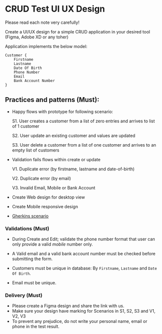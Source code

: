 # CRUD Test UI UX Design

Please read each note very carefully!

Create a UI/UX design for a simple CRUD application in your desired tool (Figma, Adobe XD or any toher) 

Application implements the below model:
```
Customer {
	Firstname
	Lastname
	Date Of Birth
	Phone Number
	Email
	Bank Account Number
}
```
## Practices and patterns (Must):

- Happy flows with prototype for following scenario:
	
	S1. User creates a customer from a list of zero entries and arrives to list of 1 customer
	
	S2. User update an existing customer and values are updated
	
	S3. User delete a customer from a list of one customer and arrives to an empty list of customers
	
- Validation fails flows within create or update

	V1. Duplicate error (by firstname, lastname and date-of-birth)
	
	V2. Duplicate error (by email)
	
	V3. Invalid Email, Mobile or Bank Account
	
- Create Web design for desktop view
- Create Mobile responsive design 
- [Gherkins scenario](https://www.cucumber.io/)

### Validations (Must)

- During Create and Edit; validate the phone number format that user can only provide a valid *mobile* number only.

- A Valid email and a valid bank account number must be checked before submitting the form.

- Customers must be unique in database: By `Firstname`, `Lastname` and `Date Of Birth`.

- Email must be unique.

### Delivery (Must)
- Please create a Figma design and share the link with us.
- Make sure your design have marking for Scenarios in S1, S2, S3 and V1, V2, V3
- To prevent any prejudice, do not write your personal name, email or phone in the test result.
